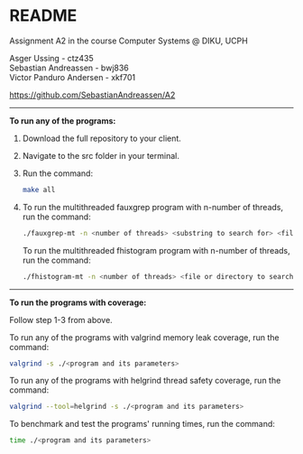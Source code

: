 # README

Assignment A2 in the course Computer Systems @ DIKU, UCPH

Asger Ussing - ctz435  
Sebastian Andreassen - bwj836  
Victor Panduro Andersen - xkf701

<https://github.com/SebastianAndreassen/A2>

---

**To run any of the programs:**

1. Download the full repository to your client.
2. Navigate to the src folder in your terminal.
3. Run the command:

    ~~~bash
    make all
    ~~~

4. To run the multithreaded fauxgrep program with n-number of threads, run the command:

    ~~~bash
    ./fauxgrep-mt -n <number of threads> <substring to search for> <file or directory to search in>
    ~~~

    To run the multithreaded fhistogram program with n-number of threads, run the command:

    ~~~bash
    ./fhistogram-mt -n <number of threads> <file or directory to search in>
    ~~~

---

**To run the programs with coverage:**

Follow step 1-3 from above.

To run any of the programs with valgrind memory leak coverage, run the command:

~~~bash
valgrind -s ./<program and its parameters> 
~~~

To run any of the programs with helgrind thread safety coverage, run the command:

~~~bash
valgrind --tool=helgrind -s ./<program and its parameters>
~~~

To benchmark and test the programs' running times, run the command:

~~~bash
time ./<program and its parameters>
~~~
